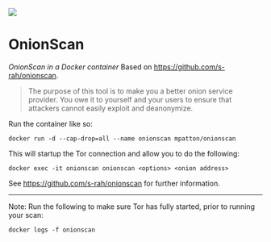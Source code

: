 [![](https://images.microbadger.com/badges/image/mpatton/onionscan.svg)](https://microbadger.com/images/mpatton/onionscan "Get your own image badge on microbadger.com")

# OnionScan
*OnionScan in a Docker container*
Based on https://github.com/s-rah/onionscan.

> The purpose of this tool is to make you a better onion service provider. You owe it to yourself and your users to ensure that attackers cannot easily exploit and deanonymize.

Run the container like so:
```
docker run -d --cap-drop=all --name onionscan mpatton/onionscan
```

This will startup the Tor connection and allow you to do the following:
```
docker exec -it onionscan onionscan <options> <onion address>
```

See https://github.com/s-rah/onionscan for further information.

--- 
Note:  Run the following to make sure Tor has fully started, prior to running your scan:
```
docker logs -f onionscan
```
